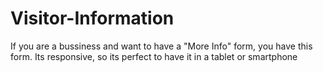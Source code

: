 Visitor-Information
===================

If you are a bussiness and want to have a "More Info" form, you have this form. Its responsive, so its perfect to have it in a tablet or smartphone

